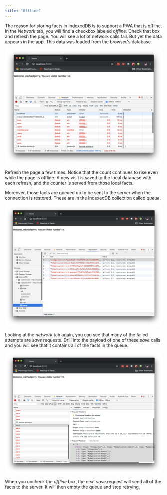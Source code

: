 ```yaml
---
title: "Offline"
---
```


The reason for storing facts in IndexedDB is to support a PWA that is offline.
In the *Network* tab, you will find a checkbox labeled *offline*.
Check that box and refresh the page.
You will see a lot of network calls fail.
But yet the data appears in the app.
This data was loaded from the browser's database.

![An offline application displays data despite the many failed network requests](./offline.png)

Refresh the page a few times.
Notice that the count continues to rise even while the page is offline.
A new visit is saved to the local database with each refresh, and the counter is served from those local facts.

Moreover, those facts are queued up to be sent to the server when the connection is restored.
These are in the IndexedDB collection called *queue*.

![Facts in a queue ready to be sent to the server](./queue.png)

Looking at the *network* tab again, you can see that many of the failed attempts are *save* requests.
Drill into the payload of one of these *save* calls and you will see that it contains all of the facts in the queue.

![Each failed save request contains all of the facts in the queue](./sending-facts.png)

When you uncheck the *offline* box, the next *save* request will send all of the facts to the server.
It will then empty the queue and stop retrying.